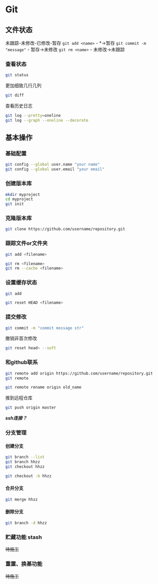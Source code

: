 # Git



## 文件状态
未跟踪-未修改-已修改-暂存
`git add <name>` - *->暂存
`git commit -m "message"` - 暂存->未修改
`git rm <name>` - 未修改->未跟踪
### 查看状态
``` bash
git status
```
更加细致几行几列
``` bash
git diff
```
查看历史日志
``` bash
git log --pretty=oneline
git log --graph --oneline --decorate
```
## 基本操作
### 基础配置
``` bash
git config --global user.name "your name"
git config --global user.email "your email"
```

### 创建版本库
``` bash
mkdir myproject
cd myproject
git init
```

### 克隆版本库
``` bash
git clone https://github.com/username/repository.git
```


### 跟踪文件or文件夹
``` bash
git add <filename>
```
``` bash
git rm <filename>
git rm --cache <filename>
```

### 设置缓存状态
``` bash
git add
```
``` bash
git reset HEAD <filename>
```

### 提交修改
``` bash
git commit -m "commit message str"
```
撤销非首次修改
``` bash
git reset head~ --soft
```

### 和github联系
``` bash
git remote add origin https://github.com/username/repository.git
git remote
```
``` bash
git remote rename origin old_name 
```
推到远程仓库
``` bash
git push origin master
```
***ssh连接？***

### 分支管理
#### 创建分支
``` bash
git branch --list
git branch hhzz
git checkout hhzz
```
``` bash
git checkout -b hhzz
```
#### 合并分支
``` bash
git merge hhzz
```
#### 删除分支
``` bash
git branch -d hhzz
```
### 贮藏功能 stash
~~待施工~~
### 重置、换基功能
~~待施工~~



